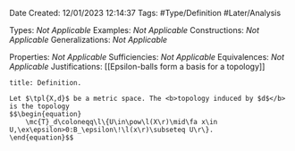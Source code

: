<div class="topSpace"></div>

Date Created: 12/01/2023 12:14:37
Tags: #Type/Definition #Later/Analysis

Types: <i>Not Applicable</i>
Examples: <i>Not Applicable</i>
Constructions: <i>Not Applicable</i>
Generalizations: <i>Not Applicable</i>

Properties: <i>Not Applicable</i>
Sufficiencies: <i>Not Applicable</i>
Equivalences: <i>Not Applicable</i>
Justifications: [[Epsilon-balls form a basis for a topology]]

``` ad-Definition
title: Definition.

Let $\tpl{X,d}$ be a metric space. The <b>topology induced by $d$</b> is the topology
$$\begin{equation}
    \mc{T}_d\coloneqq\l\{U\in\pow\l(X\r)\mid\fa x\in U,\ex\epsilon>0:B_\epsilon\!\l(x\r)\subseteq U\r\}.
\end{equation}$$

```
